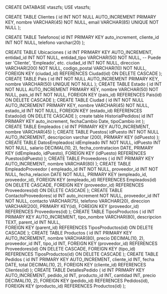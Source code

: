 CREATE DATABASE vtaszfs;
USE vtaszfs;

CREATE TABLE Clientes (
id INT NOT NULL AUTO_INCREMENT PRIMARY KEY,
nombre VARCHAR(45) NOT NULL,
email VARCHAR(85) UNIQUE NOT NULL
);

CREATE TABLE Telefonos(
id INT PRIMARY KEY auto_increment,
cliente_id INT NOT NULL,
telefono varchar(20)
);

CREATE TABLE Ubicaciones (
id INT PRIMARY KEY AUTO_INCREMENT,
entidad_id INT NOT NULL,
entidad_tipo VARCHAR(50) NOT NULL, -- Puede ser 'Cliente', 'Empleado', etc.
ciudad_id INT NOT NULL,
direccion VARCHAR(200) NOT NULL,
codigo_postal VARCHAR(10) NOT NULL,
FOREIGN KEY (ciudad_id) REFERENCES Ciudad(id) ON DELETE CASCADE
);
CREATE TABLE Pais (
id INT NOT NULL AUTO_INCREMENT PRIMARY KEY,
nombre VARCHAR(50) UNIQUE NOT NULL
);
CREATE TABLE Estado (
id INT NOT NULL AUTO_INCREMENT PRIMARY KEY,
nombre VARCHAR(50) NOT NULL,
pais_id INT NOT NULL,
FOREIGN KEY (pais_id) REFERENCES Pais(id) ON DELETE CASCADE
);
CREATE TABLE Ciudad (
id INT NOT NULL AUTO_INCREMENT PRIMARY KEY,
nombre VARCHAR(45) NOT NULL,
estado_id INT NOT NULL,
FOREIGN KEY (estado_id) REFERENCES Estado(id) ON DELETE CASCADE
);
create table HistorialPedidos(
id INT PRIMARY KEY auto_increment,
fechaCambio Date,
tipoCambio int
);
CREATE TABLE Empleados (
id INT PRIMARY KEY AUTO_INCREMENT,
nombre VARCHAR(45)
);
CREATE TABLE Puestos(
idPuesto INT NOT NULL AUTO_INCREMENT,
descripcion varchar (200),
PRIMARY KEY (idPuesto)
);
CREATE TABLE DatosEmpleados(
idEmpleado INT NOT NULL,
idPuesto INT NOT NULL,
salario DECIMAL(10, 2),
fecha_contratacion DATE,
PRIMARY KEY (idEmpleado, idPuesto),
FOREIGN KEY (idPuesto) REFERENCES Puestos(idPuesto)
);
CREATE TABLE Proveedores (
id INT PRIMARY KEY AUTO_INCREMENT,
nombre VARCHAR(80)
);
CREATE TABLE EmpleadoProveedor (
empleado_id INT NOT NULL,
proveedor_id INT NOT NULL,
fecha_relacion DATE NOT NULL,
PRIMARY KEY (empleado_id, proveedor_id),
FOREIGN KEY (empleado_id) REFERENCES Empleados(id) ON DELETE CASCADE,
FOREIGN KEY (proveedor_id) REFERENCES Proveedores(id) ON DELETE CASCADE
);
CREATE TABLE ContactoProveedores(
id INT auto_increment NOT NULL,
proveedor_id INT NOT NULL,
contacto VARCHAR(75),
telefono VARCHAR(20),
direccion VARCHAR(200),
PRIMARY KEY(id),
FOREIGN KEY (proveedor_id) REFERENCES Proveedores(id)
);
CREATE TABLE TiposProductos (
id INT PRIMARY KEY AUTO_INCREMENT,
tipo_nombre VARCHAR(80),
descripcion TEXT,
parent_id INT NULL,   
FOREIGN KEY (parent_id) REFERENCES TiposProductos(id) ON DELETE CASCADE
);
CREATE TABLE Productos (
id INT PRIMARY KEY AUTO_INCREMENT,
nombre VARCHAR(80),
precio DECIMAL(10, 2),
proveedor_id INT,
tipo_id INT,
FOREIGN KEY (proveedor_id) REFERENCES Proveedores(id) ON DELETE CASCADE,
FOREIGN KEY (tipo_id) REFERENCES TiposProductos(id) ON DELETE CASCADE
);
CREATE TABLE Pedidos (
id INT PRIMARY KEY AUTO_INCREMENT,
cliente_id INT,
fecha DATE,
total DECIMAL(10, 2),
FOREIGN KEY (cliente_id) REFERENCES Clientes(id)
);
CREATE TABLE DetallesPedido (
id INT PRIMARY KEY AUTO_INCREMENT,
pedido_id INT,
producto_id INT,
cantidad INT,
precio DECIMAL(10, 2),
FOREIGN KEY (pedido_id) REFERENCES Pedidos(id),
FOREIGN KEY (producto_id) REFERENCES Productos(id)
);
